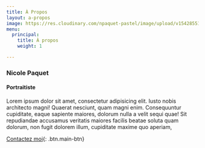 ```yaml
---
title: À Propos
layout: a-propos
image: https://res.cloudinary.com/npaquet-pastel/image/upload/v1542855158/autoportrait.jpg
menu:
  principal:
    title: À propos
    weight: 1

---
```

### Nicole Paquet
#### Portraitiste

Lorem ipsum dolor sit amet, consectetur adipisicing elit. Iusto nobis architecto magni! Quaerat nesciunt, quam magni enim. Consequuntur cupiditate, eaque sapiente maiores, dolorum nulla a velit sequi quae! Sit repudiandae accusamus veritatis maiores facilis beatae soluta quam dolorum, non fugit dolorem illum, cupiditate maxime quo aperiam,

[Contactez moi](/contact/){: .btn.main-btn}